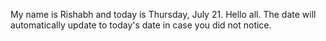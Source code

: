My name is Rishabh and today is Thursday, July 21. Hello all. The date will automatically update to today's date in case you did not notice.
